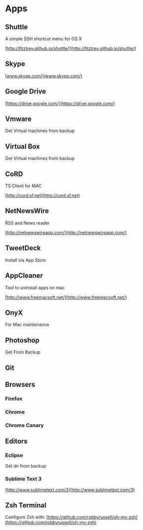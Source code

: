 # Apps

## Shuttle

A simple SSH shortcut menu for OS X

[http://fitztrev.github.io/shuttle/](http://fitztrev.github.io/shuttle/)

## Skype

[www.skype.com/](www.skype.com/)


## Google Drive

[https://drive.google.com/](https://drive.google.com/)

## Vmware

Get Virtual machines from backup

## Virtual Box

Get Virtual machines from backup

## CoRD

TS Client for MAC

[http://cord.sf.net](http://cord.sf.net)

## NetNewsWire

RSS and News reader

[http://netnewswireapp.com/](http://netnewswireapp.com/)

## TweetDeck

Install via App Store

## AppCleaner

Tool to uninstall apps on mac

[http://www.freemacsoft.net/](http://www.freemacsoft.net/)

## OnyX

For Mac maintenance

## Photoshop

Get From Backup

## Git


## Browsers

### Firefox

### Chrome

### Chrome Canary

## Editors

### Eclipse
  
Get dir from backup

### Sublime Text 3

[http://www.sublimetext.com/3](http://www.sublimetext.com/3)


## Zsh Terminal

Configure Zsh with:
[https://github.com/robbyrussell/oh-my-zsh](https://github.com/robbyrussell/oh-my-zsh)

